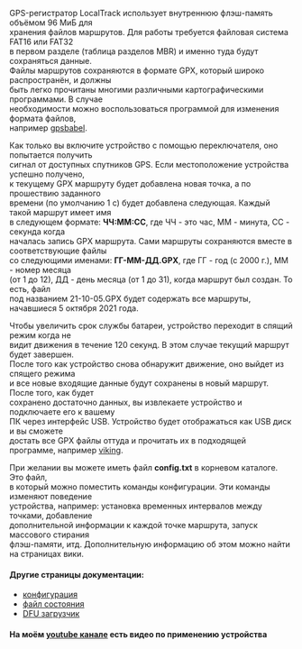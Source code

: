GPS-регистратор LocalTrack использует внутреннюю флэш-память объёмом 96 МиБ для  
хранения файлов маршрутов. Для работы требуется файловая система FAT16 или FAT32  
в первом разделе (таблица разделов MBR) и именно туда будут сохраняться данные.  
Файлы маршрутов сохраняются в формате GPX, который широко распространён, и должны  
быть легко прочитаны многими различными картографическими программами. В случае  
необходимости можно воспользоваться программой для изменения формата файлов,  
например [gpsbabel](https://www.gpsbabel.org).  
  
Как только вы включите устройство с помощью переключателя, оно попытается получить  
сигнал от доступных спутников GPS. Если местоположение устройства успешно получено,  
к текущему GPX маршруту будет добавлена новая точка, а по прошествию заданного  
времени (по умолчанию 1 с) будет добавлена следующая. Каждый такой маршрут имеет имя  
в следующем формате: **ЧЧ:ММ:СС**, где ЧЧ - это час, MM - минута, СС - секунда когда  
началась запись GPX маршрута. Сами маршруты сохраняются вместе в соответствующие файлы  
со следующими именами: **ГГ-ММ-ДД.GPX**, где ГГ - год (с 2000 г.), ММ - номер месяца  
(от 1 до 12), ДД - день месяца (от 1 до 31), когда маршрут был создан. То есть, файл  
под названием 21-10-05.GPX будет содержать все маршруты, начавшиеся 5 октября 2021 года.  
  
Чтобы увеличить срок службы батареи, устройство переходит в спящий режим когда не  
видит движения в течение 120 секунд. В этом случае текущий маршрут будет завершен.  
После того как устройство снова обнаружит движение, оно выйдет из спящего режима  
и все новые входящие данные будут сохранены в новый маршрут. После того, как будет  
сохранено достаточно данных, вы извлекаете устройство и подключаете его к вашему  
ПК через интерфейс USB. Устройство будет отображаться как USB диск и вы сможете  
достать все GPX файлы оттуда и прочитать их в подходящей программе, например [viking](https://sourceforge.net/projects/viking).  
  
При желании вы можете иметь файл **config.txt** в корневом каталоге. Это файл,  
в который можно поместить команды конфигурации. Эти команды изменяют поведение  
устройства, например: установка временных интервалов между точками, добавление  
дополнительной информации к каждой точке маршрута, запуск массового стирания  
флэш-памяти, итд. Дополнительную информацию об этом можно найти на страницах вики.  
  
#### Другие страницы документации:  
* [конфигурация](https://github.com/krakrukra/LocalTrack/blob/master/extra/wiki/rus/configuration.md)  
* [файл состояния](https://github.com/krakrukra/LocalTrack/blob/master/extra/wiki/rus/status.md)  
* [DFU загрузчик](https://github.com/krakrukra/LocalTrack/blob/master/extra/wiki/rus/bootloader.md)  
  
#### На моём [youtube канале](https://www.youtube.com/channel/UC8HZCV1vNmZvp7ci1vNmj7g) есть видео по применению устройства  
  
